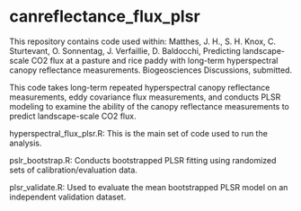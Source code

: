 canreflectance_flux_plsr
========================
This repository contains code used within: Matthes, J. H., S. H. Knox, C. Sturtevant, O. Sonnentag, J. Verfaillie, D. Baldocchi, Predicting landscape-scale CO2 flux at a pasture and rice paddy with long-term hyperspectral canopy reflectance measurements. Biogeosciences Discussions, submitted.

This code takes long-term repeated hyperspectral canopy reflectance measurements, eddy covariance flux measurements, and conducts PLSR modeling to examine the ability of the canopy reflectance measurements to predict landscape-scale CO2 flux.

hyperspectral_flux_plsr.R: This is the main set of code used to run the analysis.

pslr_bootstrap.R: Conducts bootstrapped PLSR fitting using randomized sets of calibration/evaluation data.

plsr_validate.R: Used to evaluate the mean bootstrapped PLSR model on an independent validation dataset.


